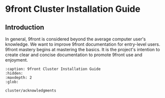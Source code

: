 9front Cluster Installation Guide
=================================

## Introduction

In general, 9front is considered beyond the average computer user's knowledge. We want to improve 9front documentation for entry-level users. 9front mastery begins at mastering the basics. It is the project's intention to create clear and concise documentation to promote 9front use and enjoyment.


```{toctree}
:caption: 9front Cluster Installation Guide
:hidden:
:maxdepth: 2
:glob:

cluster/acknowledgments
```

